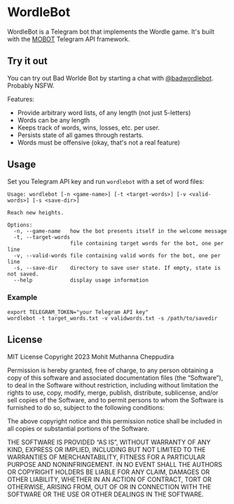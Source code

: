 # WordleBot

WordleBot is a Telegram bot that implements the Wordle game. It's built with the [MOBOT](github.com/0xfe/mobot)
Telegram API framework.

## Try it out

You can try out Bad Worlde Bot by starting a chat with [@badwordlebot](https://t.me/badwordlebot). Probably NSFW.

Features:

- Provide arbitrary word lists, of any length (not just 5-letters)
- Words can be any length
- Keeps track of words, wins, losses, etc. per user.
- Persists state of all games through restarts.
- Words must be offensive (okay, that's not a real feature)

## Usage

Set you Telegram API key and run `wordlebot` with a set of word files:

```
Usage: wordlebot [-n <game-name>] [-t <target-words>] [-v <valid-words>] [-s <save-dir>]

Reach new heights.

Options:
  -n, --game-name   how the bot presents itself in the welcome message
  -t, --target-words
                    file containing target words for the bot, one per line
  -v, --valid-words file containing valid words for the bot, one per line
  -s, --save-dir    directory to save user state. If empty, state is not saved.
  --help            display usage information
```

### Example

```
export TELEGRAM_TOKEN="your Telegram API key"
wordlebot -t target_words.txt -v validwords.txt -s /path/to/savedir
```

## License

MIT License Copyright 2023 Mohit Muthanna Cheppudira

Permission is hereby granted, free of charge, to any person obtaining a copy of this software and associated documentation files (the “Software”), to deal in the Software without restriction, including without limitation the rights to use, copy, modify, merge, publish, distribute, sublicense, and/or sell copies of the Software, and to permit persons to whom the Software is furnished to do so, subject to the following conditions:

The above copyright notice and this permission notice shall be included in all copies or substantial portions of the Software.

THE SOFTWARE IS PROVIDED “AS IS”, WITHOUT WARRANTY OF ANY KIND, EXPRESS OR IMPLIED, INCLUDING BUT NOT LIMITED TO THE WARRANTIES OF MERCHANTABILITY, FITNESS FOR A PARTICULAR PURPOSE AND NONINFRINGEMENT. IN NO EVENT SHALL THE AUTHORS OR COPYRIGHT HOLDERS BE LIABLE FOR ANY CLAIM, DAMAGES OR OTHER LIABILITY, WHETHER IN AN ACTION OF CONTRACT, TORT OR OTHERWISE, ARISING FROM, OUT OF OR IN CONNECTION WITH THE SOFTWARE OR THE USE OR OTHER DEALINGS IN THE SOFTWARE.
